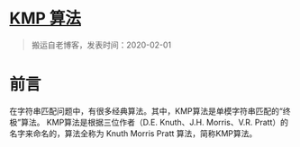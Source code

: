# [KMP 算法](https://github.com/zzy131250/gitblog/issues/29)

> 搬运自老博客，发表时间：2020-02-01

# 前言
在字符串匹配问题中，有很多经典算法。其中，KMP算法是单模字符串匹配的“终极”算法。
KMP算法是根据三位作者（D.E. Knuth、J.H. Morris、V.R. Pratt）的名字来命名的，算法全称为 Knuth Morris Pratt 算法，简称KMP算法。